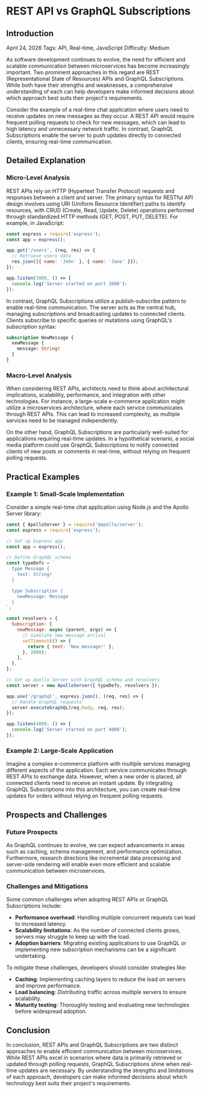 # REST API vs GraphQL Subscriptions
## Introduction
April 24, 2026
Tags: API, Real-time, JavaScript
Difficulty: Medium

As software development continues to evolve, the need for efficient and scalable communication between microservices has become increasingly important. Two prominent approaches in this regard are REST (Representational State of Resources) APIs and GraphQL Subscriptions. While both have their strengths and weaknesses, a comprehensive understanding of each can help developers make informed decisions about which approach best suits their project's requirements.

Consider the example of a real-time chat application where users need to receive updates on new messages as they occur. A REST API would require frequent polling requests to check for new messages, which can lead to high latency and unnecessary network traffic. In contrast, GraphQL Subscriptions enable the server to push updates directly to connected clients, ensuring real-time communication.

## Detailed Explanation
### Micro-Level Analysis

REST APIs rely on HTTP (Hypertext Transfer Protocol) requests and responses between a client and server. The primary syntax for RESTful API design involves using URI (Uniform Resource Identifier) paths to identify resources, with CRUD (Create, Read, Update, Delete) operations performed through standardized HTTP methods (GET, POST, PUT, DELETE). For example, in JavaScript:

```javascript
const express = require('express');
const app = express();

app.get('/users', (req, res) => {
  // Retrieve users data
  res.json([{ name: 'John' }, { name: 'Jane' }]);
});

app.listen(3000, () => {
  console.log('Server started on port 3000');
});
```

In contrast, GraphQL Subscriptions utilize a publish-subscribe pattern to enable real-time communication. The server acts as the central hub, managing subscriptions and broadcasting updates to connected clients. Clients subscribe to specific queries or mutations using GraphQL's subscription syntax:

```graphql
subscription NewMessage {
  newMessage {
    message: String!
  }
}
```

### Macro-Level Analysis

When considering REST APIs, architects need to think about architectural implications, scalability, performance, and integration with other technologies. For instance, a large-scale e-commerce application might utilize a microservices architecture, where each service communicates through REST APIs. This can lead to increased complexity, as multiple services need to be managed independently.

On the other hand, GraphQL Subscriptions are particularly well-suited for applications requiring real-time updates. In a hypothetical scenario, a social media platform could use GraphQL Subscriptions to notify connected clients of new posts or comments in real-time, without relying on frequent polling requests.

## Practical Examples
### Example 1: Small-Scale Implementation

Consider a simple real-time chat application using Node.js and the Apollo Server library:

```javascript
const { ApolloServer } = require('@apollo/server');
const express = require('express');

// Set up Express app
const app = express();

// Define GraphQL schema
const typeDefs = `
  type Message {
    text: String!
  }

  type Subscription {
    newMessage: Message
  }
`;

const resolvers = {
  Subscription: {
    newMessage: async (parent, args) => {
      // Simulate new message arrival
      setTimeout(() => {
        return { text: 'New message!' };
      }, 2000);
    },
  },
};

// Set up Apollo Server with GraphQL schema and resolvers
const server = new ApolloServer({ typeDefs, resolvers });

app.use('/graphql', express.json(), (req, res) => {
  // Handle GraphQL requests
  server.executeGraphQL(req.body, req, res);
});

app.listen(4000, () => {
  console.log('Server started on port 4000');
});
```

### Example 2: Large-Scale Application

Imagine a complex e-commerce platform with multiple services managing different aspects of the application. Each service communicates through REST APIs to exchange data. However, when a new order is placed, all connected clients need to receive an instant update. By integrating GraphQL Subscriptions into this architecture, you can create real-time updates for orders without relying on frequent polling requests.

## Prospects and Challenges
### Future Prospects

As GraphQL continues to evolve, we can expect advancements in areas such as caching, schema management, and performance optimization. Furthermore, research directions like incremental data processing and server-side rendering will enable even more efficient and scalable communication between microservices.

### Challenges and Mitigations

Some common challenges when adopting REST APIs or GraphQL Subscriptions include:

* **Performance overhead**: Handling multiple concurrent requests can lead to increased latency.
* **Scalability limitations**: As the number of connected clients grows, servers may struggle to keep up with the load.
* **Adoption barriers**: Migrating existing applications to use GraphQL or implementing new subscription mechanisms can be a significant undertaking.

To mitigate these challenges, developers should consider strategies like:

* **Caching**: Implementing caching layers to reduce the load on servers and improve performance.
* **Load balancing**: Distributing traffic across multiple servers to ensure scalability.
* **Maturity testing**: Thoroughly testing and evaluating new technologies before widespread adoption.

## Conclusion

In conclusion, REST APIs and GraphQL Subscriptions are two distinct approaches to enable efficient communication between microservices. While REST APIs excel in scenarios where data is primarily retrieved or updated through polling requests, GraphQL Subscriptions shine when real-time updates are necessary. By understanding the strengths and limitations of each approach, developers can make informed decisions about which technology best suits their project's requirements.